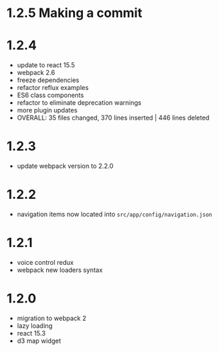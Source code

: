 # 1.2.5 Making a commit
# 1.2.4
  * update to react 15.5
  * webpack 2.6
  * freeze dependencies
  * refactor reflux examples
  * ES6 class components
  * refactor to eliminate deprecation warnings
  * more plugin updates
  * OVERALL: 35 files changed, 370 lines inserted | 446 lines deleted

# 1.2.3
  * update webpack version to 2.2.0

# 1.2.2
  * navigation items now located into `src/app/config/navigation.json`  

# 1.2.1  
  * voice control redux
  * webpack new loaders syntax
   
# 1.2.0
  * migration to webpack 2 
  * lazy loading
  * react 15.3
  * d3 map widget
  
